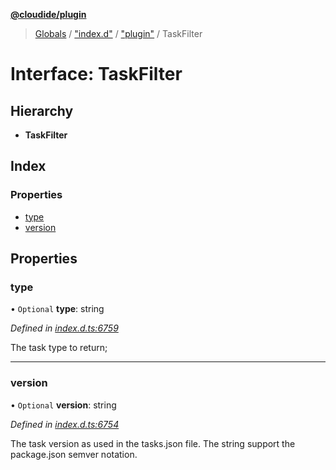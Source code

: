 **[@cloudide/plugin](../README.md)**

> [Globals](../README.md) / ["index.d"](../modules/_index_d_.md) / ["plugin"](../modules/_index_d_._plugin_.md) / TaskFilter

# Interface: TaskFilter

## Hierarchy

* **TaskFilter**

## Index

### Properties

* [type](_index_d_._plugin_.taskfilter.md#type)
* [version](_index_d_._plugin_.taskfilter.md#version)

## Properties

### type

• `Optional` **type**: string

*Defined in [index.d.ts:6759](https://github.com/shuyaqian/cloudide-plugin-api/blob/9d985be/index.d.ts#L6759)*

The task type to return;

___

### version

• `Optional` **version**: string

*Defined in [index.d.ts:6754](https://github.com/shuyaqian/cloudide-plugin-api/blob/9d985be/index.d.ts#L6754)*

The task version as used in the tasks.json file.
The string support the package.json semver notation.
